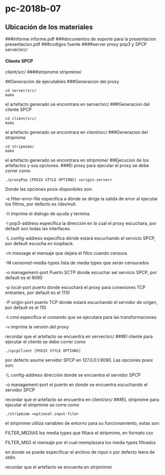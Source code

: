 # pc-2018b-07
## Ubicación de los materiales
###informe
informe.pdf 
###documentos de soporte para la presentacion
presentacion.pdf
###codigos fuente
####server proxy pop3 y SPCP
server/src/
#### Cliente SPCP
client/src/
####stripmime
stripmime/

##Generación de ejecutables
###Generacion del proxy
```
cd server/src/
make
```
el artefacto generado se encontrara en server/src/
###Generacion del cliente SPCP
```
cd client/src/
make
```
el artefacto generado se encontrara en client/src/
###Generacion del stripmime
```
cd stripmime/
make
```
el artefacto generado se encontrara en stripmime/
##Ejecucion de los artefactos y sus opciones.
###El proxy
para ejecutar el proxy se debe correr como
```
./proxyPop [POSIX STYLE OPTIONS] <origin-server>
```
 Donde las opciones posix disponibles son:

-e filter-error-file      especifica a dónde se dirige la salida de error al ejecutar los filtros, por defecto es /dev/null.

-h                        Imprime el diálogo de ayuda y termina.

-l pop3-address           especifica la dirección en la cual el proxy escuchara, por default son todas las interfaces.

-L config-address         especifica dónde estará escuchando el servicio SPCP, por default escucha en loopback.

-m message                el mensaje que dejara el filtro cuando censura. 

-M censored-media-types   lista de media types que serán censurados

-o management-port        Puerto SCTP donde escuchar ael servicio SPCP, por default es el 9090

-p local-port             puerto donde escuchará el proxy para conexiones TCP entrantes, por default es el 1110

-P origin-port            puerto TCP donde estará escuchando el servidor de origen, por default es el 110

-t cmd                    especifica el comando que se ejecutara para las transformaciones

-v                        imprime la versión del proxy

recordar que el artefacto se encuentra en server/src/
###El cliente
para ejecutar el cliente se debe correr como 
```
./spcpClient [POSIX STYLE OPTIONS] 
```
por defecto asume servidor SPCP en 127.0.0.1:9090. Las opciones posix son:

-L config-address         dirección donde se encuentra el servidor SPCP

-o management-port        el puerto en donde se encuentra escuchando el servidor SPCP

recordar que el artefacto se encuentra en client/src/
###EL stripmime 
para ejecutar el stripmime se corre como
```
./stripmime <optional-input-file>
```
el stripmime utiliza variables de entorno para su funcionamiento, estas son:

FILTER_MEDIAS los media types que filtara el stripmime, en formato csv

FILTER_MSG el mensaje por el cual reemplazara los media types filtrados


en donde se puede especificar el archivo de input o por defecto leera de stdin.

recordar que el artefacto se encuenta en stripmime/
